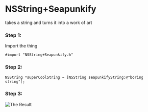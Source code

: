 # NSString+Seapunkify
takes a string and turns it into a work of art

### Step 1:
Import the thing
```
#import "NSString+Seapunkify.h"
```

### Step 2:
```
NSString *superCoolString = [NSString seapunkifyString:@"boring string"];
```
### Step 3:
![The Result](http://media.giphy.com/media/3wua7tI47KtPO/giphy.gif)
